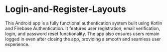 # Login-and-Register-Layouts
This Android app is a fully functional authentication system built using Kotlin and Firebase Authentication. It features user registration, email verification, login, and password reset functionality. The app also ensures users remain logged in even after closing the app, providing a smooth and seamless user experience.
